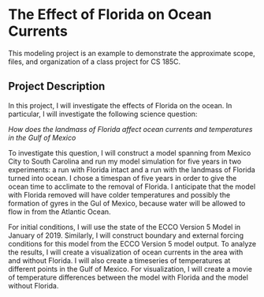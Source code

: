 # The Effect of Florida on Ocean Currents

This modeling project is an example to demonstrate the approximate scope, files, and organization of a class project for CS 185C.

## Project Description
In this project, I will investigate the effects of Florida on the ocean. In particular, I will investigate the following science question:

*How does the landmass of Florida affect ocean currents and temperatures in the Gulf of Mexico*

To investigate this question, I will construct a model spanning from Mexico City to South Carolina and run my model simulation for five years in two experiments: a run with Florida intact and a run with the landmass of Florida turned into ocean. I chose a timespan of five years in order to give the ocean time to acclimate to the removal of Florida. I anticipate that the model with Florida removed will have colder temperatures and possibly the formation of gyres in the Gul of Mexico, because water will be allowed to flow in from the Atlantic Ocean.

For initial conditions, I will use the state of the ECCO Version 5 Model in January of 2019. Similarly, I will construct boundary and external forcing conditions for this model from the ECCO Version 5 model output. To analyze the results, I will create a visualization of ocean currents in the area with and without Florida. I will also create a timeseries of temperatures at different points in the Gulf of Mexico. For visualization, I will create a movie of temperature differences between the model with Florida and the model without Florida. 

